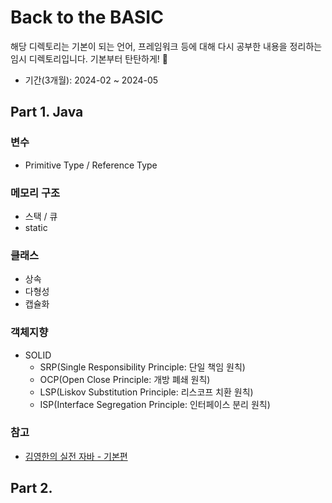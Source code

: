 # Back to the BASIC
해당 디렉토리는 기본이 되는 언어, 프레임워크 등에 대해 다시 공부한 내용을 정리하는 임시 디렉토리입니다. 기본부터 탄탄하게! 🧱

- 기간(3개월): 2024-02 ~ 2024-05

## Part 1. Java
### 변수
- Primitive Type / Reference Type

### 메모리 구조
- 스택 / 큐
- static

### 클래스
- 상속
- 다형성
- 캡슐화

### 객체지향
- SOLID
  + SRP(Single Responsibility Principle: 단일 책임 원칙)
  + OCP(Open Close Principle: 개방 폐쇄 원칙)
  + LSP(Liskov Substitution Principle: 리스코프 치환 원칙)
  + ISP(Interface Segregation Principle: 인터페이스 분리 원칙)

### 참고
- [김영한의 실전 자바 - 기본편](https://www.inflearn.com/course/%EA%B9%80%EC%98%81%ED%95%9C%EC%9D%98-%EC%8B%A4%EC%A0%84-%EC%9E%90%EB%B0%94-%EA%B8%B0%EB%B3%B8%ED%8E%B8/dashboard)

## Part 2. 
